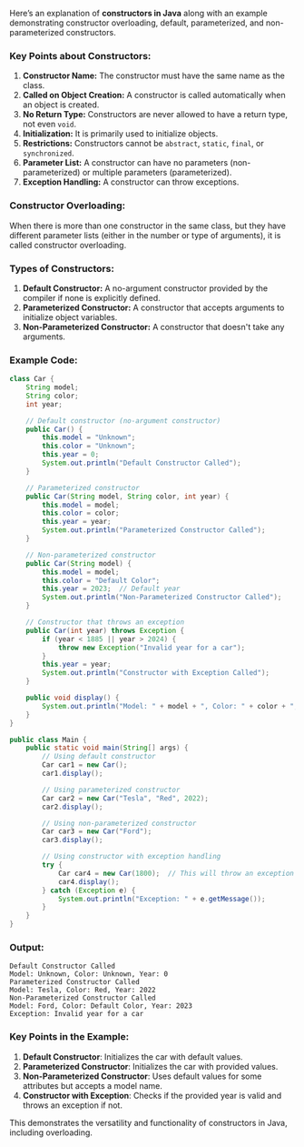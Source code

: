 Here’s an explanation of **constructors in Java** along with an example demonstrating constructor overloading, default, parameterized, and non-parameterized constructors.

### Key Points about Constructors:
1. **Constructor Name:** The constructor must have the same name as the class.
2. **Called on Object Creation:** A constructor is called automatically when an object is created.
3. **No Return Type:** Constructors are never allowed to have a return type, not even `void`.
4. **Initialization:** It is primarily used to initialize objects.
5. **Restrictions:** Constructors cannot be `abstract`, `static`, `final`, or `synchronized`.
6. **Parameter List:** A constructor can have no parameters (non-parameterized) or multiple parameters (parameterized).
7. **Exception Handling:** A constructor can throw exceptions.

### Constructor Overloading:
When there is more than one constructor in the same class, but they have different parameter lists (either in the number or type of arguments), it is called constructor overloading.

### Types of Constructors:
1. **Default Constructor:** A no-argument constructor provided by the compiler if none is explicitly defined.
2. **Parameterized Constructor:** A constructor that accepts arguments to initialize object variables.
3. **Non-Parameterized Constructor:** A constructor that doesn't take any arguments.

### Example Code:

```java
class Car {
    String model;
    String color;
    int year;

    // Default constructor (no-argument constructor)
    public Car() {
        this.model = "Unknown";
        this.color = "Unknown";
        this.year = 0;
        System.out.println("Default Constructor Called");
    }

    // Parameterized constructor
    public Car(String model, String color, int year) {
        this.model = model;
        this.color = color;
        this.year = year;
        System.out.println("Parameterized Constructor Called");
    }

    // Non-parameterized constructor
    public Car(String model) {
        this.model = model;
        this.color = "Default Color";
        this.year = 2023;  // Default year
        System.out.println("Non-Parameterized Constructor Called");
    }

    // Constructor that throws an exception
    public Car(int year) throws Exception {
        if (year < 1885 || year > 2024) {
            throw new Exception("Invalid year for a car");
        }
        this.year = year;
        System.out.println("Constructor with Exception Called");
    }

    public void display() {
        System.out.println("Model: " + model + ", Color: " + color + ", Year: " + year);
    }
}

public class Main {
    public static void main(String[] args) {
        // Using default constructor
        Car car1 = new Car();
        car1.display();

        // Using parameterized constructor
        Car car2 = new Car("Tesla", "Red", 2022);
        car2.display();

        // Using non-parameterized constructor
        Car car3 = new Car("Ford");
        car3.display();

        // Using constructor with exception handling
        try {
            Car car4 = new Car(1800);  // This will throw an exception
            car4.display();
        } catch (Exception e) {
            System.out.println("Exception: " + e.getMessage());
        }
    }
}
```

### Output:
```
Default Constructor Called
Model: Unknown, Color: Unknown, Year: 0
Parameterized Constructor Called
Model: Tesla, Color: Red, Year: 2022
Non-Parameterized Constructor Called
Model: Ford, Color: Default Color, Year: 2023
Exception: Invalid year for a car
```

### Key Points in the Example:
1. **Default Constructor**: Initializes the car with default values.
2. **Parameterized Constructor**: Initializes the car with provided values.
3. **Non-Parameterized Constructor**: Uses default values for some attributes but accepts a model name.
4. **Constructor with Exception**: Checks if the provided year is valid and throws an exception if not.

This demonstrates the versatility and functionality of constructors in Java, including overloading.